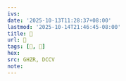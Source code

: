 ```yaml
---
ivs:
date: '2025-10-13T11:28:37+08:00'
lastmod: '2025-10-14T21:46:45-08:00'
title: 󰝹
url: 󰝹
tags: [𣡭, 𣡭]
hex: 
src: GHZR, DCCV
note:
---
```

